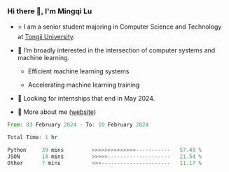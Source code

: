 ### Hi there 👋, I'm Mingqi Lu

- :star: I am a senior student majoring in Computer Science and Technology at [Tongji University](https://en.tongji.edu.cn/p/#/).

- :thinking: I’m broadly interested in the intersection of computer systems and machine learning.

  - Efficient machine learning systems

  - Accelerating machine learning training

- :seedling: Looking for internships that end in May 2024.

- 💬 More about me ([website](https://lmqqqqqq.github.io/))

<!--START_SECTION:waka-->

```rust
From: 03 February 2024 - To: 10 February 2024

Total Time: 1 hr

Python     39 mins         >>>>>>>>>>>>>>-----------   57.49 %
JSON       14 mins         >>>>>--------------------   21.54 %
Other      7 mins          >>>----------------------   11.17 %
```

<!--END_SECTION:waka-->


